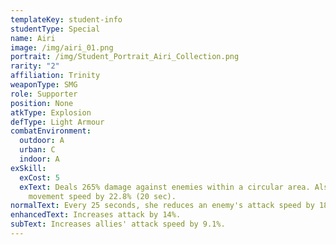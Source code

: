 ```yaml
---
templateKey: student-info
studentType: Special
name: Airi
image: /img/airi_01.png
portrait: /img/Student_Portrait_Airi_Collection.png
rarity: "2"
affiliation: Trinity
weaponType: SMG
role: Supporter
position: None
atkType: Explosion
defType: Light Armour
combatEnvironment:
  outdoor: A
  urban: C
  indoor: A
exSkill:
  exCost: 5
  exText: Deals 265% damage against enemies within a circular area. Also reduces
    movement speed by 22.8% (20 sec).
normalText: Every 25 seconds, she reduces an enemy's attack speed by 18.4% (30 sec).
enhancedText: Increases attack by 14%.
subText: Increases allies' attack speed by 9.1%.
---
```

